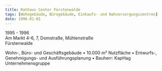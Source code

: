 ```yaml
---
title: Rathaus Center Fürstenwalde
tags: [Wohngebäude, Bürogebäude, Einkaufs- und Nahversorgungszentren]
date: 1996-01-01
---
```

1995 - 1996<br/>
Am Markt 4-6, 7, Domstraße, Mühlenstraße<br/>
Fürstenwalde

Wohn-, Büro- und Geschäftsgebäude
• 10.000 m² Nutzfläche
• Entwurfs-, Genehmigungs- und Ausführungsplanung
• Bauherr: KapHag Unternehmensgruppe
